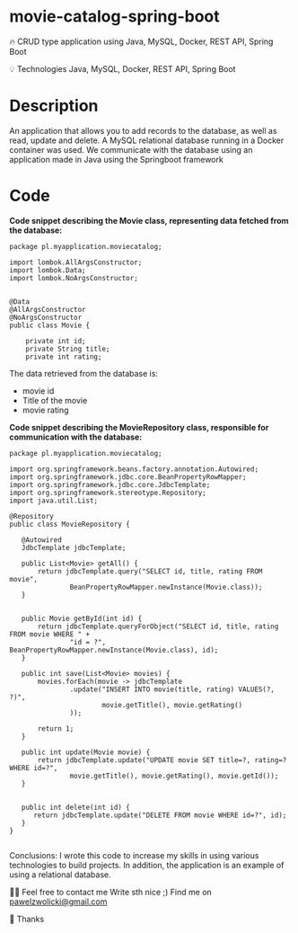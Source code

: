 # movie-catalog-spring-boot

🔥 CRUD type application using Java, MySQL, Docker, REST API, Spring Boot

💡 Technologies
  Java, MySQL, Docker, REST API, Spring Boot


 
# Description
An application that allows you to add records to the database, as well as read, update and delete. A MySQL relational database running in a Docker container was used.
We communicate with the database using an application made in Java using the Springboot framework


# Code


**Code snippet describing the Movie class, representing data fetched from the database:**
 
```
package pl.myapplication.moviecatalog;

import lombok.AllArgsConstructor;
import lombok.Data;
import lombok.NoArgsConstructor;


@Data
@AllArgsConstructor
@NoArgsConstructor
public class Movie {

    private int id;
    private String title;
    private int rating;

```
The data retrieved from the database is:
- movie id
- Title of the movie
- movie rating





**Code snippet describing the MovieRepository class, responsible for communication with the database:**


 ```
package pl.myapplication.moviecatalog;

import org.springframework.beans.factory.annotation.Autowired;
import org.springframework.jdbc.core.BeanPropertyRowMapper;
import org.springframework.jdbc.core.JdbcTemplate;
import org.springframework.stereotype.Repository;
import java.util.List;

@Repository
public class MovieRepository {

    @Autowired
    JdbcTemplate jdbcTemplate;

    public List<Movie> getAll() {
        return jdbcTemplate.query("SELECT id, title, rating FROM movie",
                BeanPropertyRowMapper.newInstance(Movie.class));
    }


    public Movie getById(int id) {
        return jdbcTemplate.queryForObject("SELECT id, title, rating FROM movie WHERE " +
                "id = ?", BeanPropertyRowMapper.newInstance(Movie.class), id);
    }

    public int save(List<Movie> movies) {
        movies.forEach(movie -> jdbcTemplate
                .update("INSERT INTO movie(title, rating) VALUES(?, ?)",
                        movie.getTitle(), movie.getRating()
                ));

        return 1;
    }

    public int update(Movie movie) {
        return jdbcTemplate.update("UPDATE movie SET title=?, rating=? WHERE id=?",
                movie.getTitle(), movie.getRating(), movie.getId());
    }


    public int delete(int id) {
       return jdbcTemplate.update("DELETE FROM movie WHERE id=?", id);
    }
}
   
   ```

Conclusions:
 I wrote this code to increase my skills in using various technologies to build projects. In addition, the application is an example of using a relational database. 
 
 

🙋‍♂️ Feel free to contact me
Write sth nice ;) Find me on pawelzwolicki@gmail.com

 
👏 Thanks 
